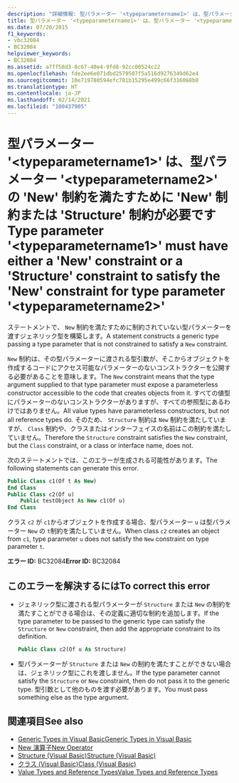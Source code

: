 ```yaml
---
description: "詳細情報: 型パラメーター '<typeparametername1>' は、型パラメーター '<typeparametername2>' の 'New' 制約を満たすために 'New' 制約または 'Structure' 制約が必要です"
title: 型パラメーター '<typeparametername1>' は、型パラメーター '<typeparametername2>' の 'New' 制約を満たすために 'New' 制約または 'Structure' 制約が必要です
ms.date: 07/20/2015
f1_keywords:
- vbc32084
- BC32084
helpviewer_keywords:
- BC32084
ms.assetid: a7ff58d3-8c67-40e4-9fd8-92cc00524c22
ms.openlocfilehash: fde2ee6e071dbd2579507f5a516d9276349d62e4
ms.sourcegitcommit: 10e719780594efc781b15295e499c66f316068b8
ms.translationtype: HT
ms.contentlocale: ja-JP
ms.lasthandoff: 02/14/2021
ms.locfileid: "100437905"
---
```

# <a name="type-parameter-typeparametername1-must-have-either-a-new-constraint-or-a-structure-constraint-to-satisfy-the-new-constraint-for-type-parameter-typeparametername2"></a><span data-ttu-id="84fb9-103">型パラメーター '\<typeparametername1>' は、型パラメーター '\<typeparametername2>' の 'New' 制約を満たすために 'New' 制約または 'Structure' 制約が必要です</span><span class="sxs-lookup"><span data-stu-id="84fb9-103">Type parameter '\<typeparametername1>' must have either a 'New' constraint or a 'Structure' constraint to satisfy the 'New' constraint for type parameter '\<typeparametername2>'</span></span>

<span data-ttu-id="84fb9-104">ステートメントで、 `New` 制約を満たすために制約されていない型パラメーターを渡すジェネリック型を構築します。</span><span class="sxs-lookup"><span data-stu-id="84fb9-104">A statement constructs a generic type passing a type parameter that is not constrained to satisfy a `New` constraint.</span></span>

<span data-ttu-id="84fb9-105">`New` 制約は、その型パラメーターに渡される型引数が、そこからオブジェクトを作成するコードにアクセス可能なパラメーターのないコンストラクターを公開する必要があることを意味します。</span><span class="sxs-lookup"><span data-stu-id="84fb9-105">The `New` constraint means that the type argument supplied to that type parameter must expose a parameterless constructor accessible to the code that creates objects from it.</span></span> <span data-ttu-id="84fb9-106">すべての値型にパラメーターのないコンストラクターがありますが、すべての参照型にあるわけではありません。</span><span class="sxs-lookup"><span data-stu-id="84fb9-106">All value types have parameterless constructors, but not all reference types do.</span></span> <span data-ttu-id="84fb9-107">そのため、 `Structure` 制約は `New` 制約を満たしていますが、 `Class` 制約や、クラスまたはインターフェイスの名前はこの制約を満たしていません。</span><span class="sxs-lookup"><span data-stu-id="84fb9-107">Therefore the `Structure` constraint satisfies the `New` constraint, but the `Class` constraint, or a class or interface name, does not.</span></span>

<span data-ttu-id="84fb9-108">次のステートメントでは、このエラーが生成される可能性があります。</span><span class="sxs-lookup"><span data-stu-id="84fb9-108">The following statements can generate this error.</span></span>

```vb
Public Class c1(Of t As New)
End Class
Public Class c2(Of u)
    Public testObject As New c1(Of u)
End Class
```

<span data-ttu-id="84fb9-109">クラス `c2` が `c1`からオブジェクトを作成する場合、型パラメーター `u` は型パラメーター `New` の `t`制約を満たしていません。</span><span class="sxs-lookup"><span data-stu-id="84fb9-109">When class `c2` creates an object from `c1`, type parameter `u` does not satisfy the `New` constraint on type parameter `t`.</span></span>

<span data-ttu-id="84fb9-110">**エラー ID:** BC32084</span><span class="sxs-lookup"><span data-stu-id="84fb9-110">**Error ID:** BC32084</span></span>

## <a name="to-correct-this-error"></a><span data-ttu-id="84fb9-111">このエラーを解決するには</span><span class="sxs-lookup"><span data-stu-id="84fb9-111">To correct this error</span></span>

- <span data-ttu-id="84fb9-112">ジェネリック型に渡される型パラメーターが `Structure` または `New` の制約を満たすことができる場合は、その定義に適切な制約を追加します。</span><span class="sxs-lookup"><span data-stu-id="84fb9-112">If the type parameter to be passed to the generic type can satisfy the `Structure` or `New` constraint, then add the appropriate constraint to its definition.</span></span>

  ```vb
  Public Class c2(Of u As Structure)
  ```

- <span data-ttu-id="84fb9-113">型パラメーターが `Structure` または `New` の制約を満たすことができない場合は、ジェネリック型にこれを渡しません。</span><span class="sxs-lookup"><span data-stu-id="84fb9-113">If the type parameter cannot satisfy the `Structure` or `New` constraint, then do not pass it to the generic type.</span></span> <span data-ttu-id="84fb9-114">型引数として他のものを渡す必要があります。</span><span class="sxs-lookup"><span data-stu-id="84fb9-114">You must pass something else as the type argument.</span></span>

## <a name="see-also"></a><span data-ttu-id="84fb9-115">関連項目</span><span class="sxs-lookup"><span data-stu-id="84fb9-115">See also</span></span>

- [<span data-ttu-id="84fb9-116">Generic Types in Visual Basic</span><span class="sxs-lookup"><span data-stu-id="84fb9-116">Generic Types in Visual Basic</span></span>](../programming-guide/language-features/data-types/generic-types.md)
- [<span data-ttu-id="84fb9-117">New 演算子</span><span class="sxs-lookup"><span data-stu-id="84fb9-117">New Operator</span></span>](../language-reference/operators/new-operator.md)
- [<span data-ttu-id="84fb9-118">Structure (Visual Basic)</span><span class="sxs-lookup"><span data-stu-id="84fb9-118">Structure (Visual Basic)</span></span>](../language-reference/statements/structure-statement.md)
- [<span data-ttu-id="84fb9-119">クラス (Visual Basic)</span><span class="sxs-lookup"><span data-stu-id="84fb9-119">Class (Visual Basic)</span></span>](../language-reference/statements/class-statement.md)
- [<span data-ttu-id="84fb9-120">Value Types and Reference Types</span><span class="sxs-lookup"><span data-stu-id="84fb9-120">Value Types and Reference Types</span></span>](../programming-guide/language-features/data-types/value-types-and-reference-types.md)
